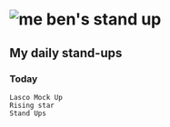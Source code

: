 # ![me](https://avatars2.githubusercontent.com/u/5232044?s=50&v=4) ben's stand up

## My daily stand-ups
 
### Today

    Lasco Mock Up
    Rising star
    Stand Ups
